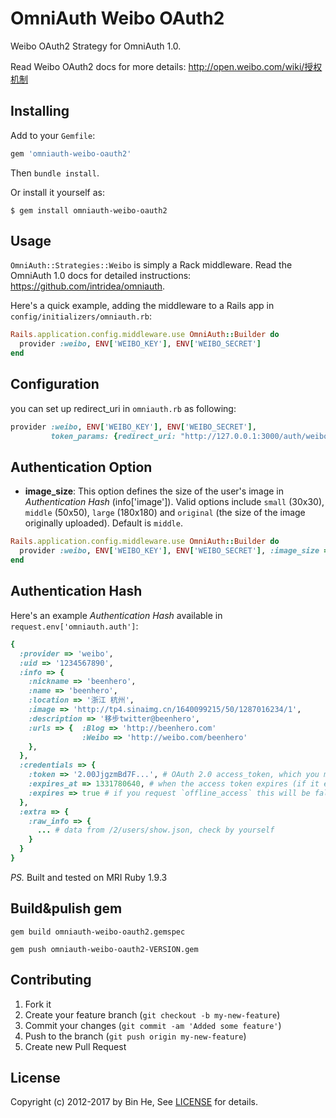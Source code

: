 # OmniAuth Weibo OAuth2

Weibo OAuth2 Strategy for OmniAuth 1.0.

Read Weibo OAuth2 docs for more details: http://open.weibo.com/wiki/授权机制

## Installing

Add to your `Gemfile`:

```ruby
gem 'omniauth-weibo-oauth2'
```

Then `bundle install`.

Or install it yourself as:

    $ gem install omniauth-weibo-oauth2

## Usage

`OmniAuth::Strategies::Weibo` is simply a Rack middleware. Read the OmniAuth 1.0 docs for detailed instructions: https://github.com/intridea/omniauth.

Here's a quick example, adding the middleware to a Rails app in `config/initializers/omniauth.rb`:

```ruby
Rails.application.config.middleware.use OmniAuth::Builder do
  provider :weibo, ENV['WEIBO_KEY'], ENV['WEIBO_SECRET']
end
```
## Configuration

you can set up redirect_uri in `omniauth.rb` as following:

```ruby
provider :weibo, ENV['WEIBO_KEY'], ENV['WEIBO_SECRET'],
         token_params: {redirect_uri: "http://127.0.0.1:3000/auth/weibo/callback" }
```

## Authentication Option
* **image_size**: This option defines the size of the user's image in *Authentication Hash* (info['image']). Valid options include `small` (30x30), `middle` (50x50), `large` (180x180) and `original` (the size of the image originally uploaded). Default is `middle`.

```ruby
Rails.application.config.middleware.use OmniAuth::Builder do
  provider :weibo, ENV['WEIBO_KEY'], ENV['WEIBO_SECRET'], :image_size => 'original'
end
```

## Authentication Hash

Here's an example *Authentication Hash* available in `request.env['omniauth.auth']`:

```ruby
{
  :provider => 'weibo',
  :uid => '1234567890',
  :info => {
    :nickname => 'beenhero',
    :name => 'beenhero',
    :location => '浙江 杭州',
    :image => 'http://tp4.sinaimg.cn/1640099215/50/1287016234/1',
    :description => '移步twitter@beenhero',
    :urls => {  :Blog => 'http://beenhero.com'
                :Weibo => 'http://weibo.com/beenhero'
    },
  },
  :credentials => {
    :token => '2.00JjgzmBd7F...', # OAuth 2.0 access_token, which you may wish to store
    :expires_at => 1331780640, # when the access token expires (if it expires)
    :expires => true # if you request `offline_access` this will be false
  },
  :extra => {
    :raw_info => {
      ... # data from /2/users/show.json, check by yourself
    }
  }
}
```
*PS.* Built and tested on MRI Ruby 1.9.3

## Build&pulish gem
```
gem build omniauth-weibo-oauth2.gemspec
```

```
gem push omniauth-weibo-oauth2-VERSION.gem
```

## Contributing

1. Fork it
2. Create your feature branch (`git checkout -b my-new-feature`)
3. Commit your changes (`git commit -am 'Added some feature'`)
4. Push to the branch (`git push origin my-new-feature`)
5. Create new Pull Request

## License
Copyright (c) 2012-2017 by Bin He, See [LICENSE][] for details.

[license]: LICENSE.md
